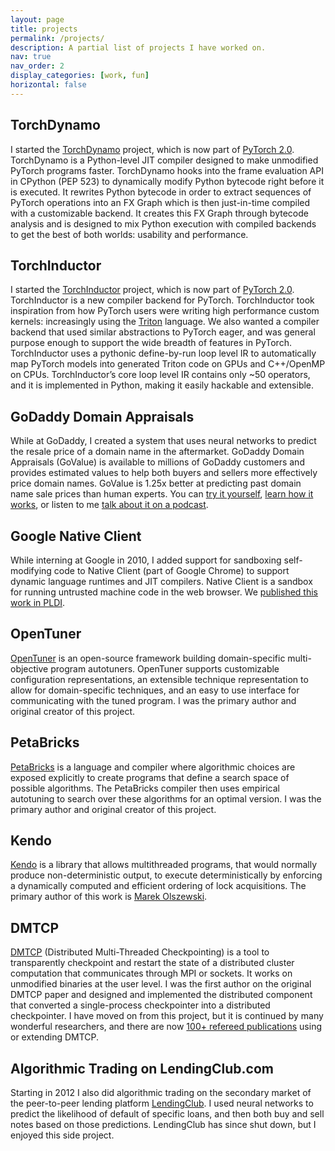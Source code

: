 ```yaml
---
layout: page
title: projects
permalink: /projects/
description: A partial list of projects I have worked on.
nav: true
nav_order: 2
display_categories: [work, fun]
horizontal: false
---
```


## TorchDynamo

I started the [TorchDynamo] project, which is now part of [PyTorch 2.0].
TorchDynamo is a Python-level JIT compiler designed to make unmodified
PyTorch programs faster. TorchDynamo hooks into the frame evaluation API
in CPython (PEP 523) to dynamically modify Python bytecode right before it
is executed. It rewrites Python bytecode in order to extract sequences of
PyTorch operations into an FX Graph which is then just-in-time compiled with
a customizable backend. It creates this FX Graph through bytecode analysis
and is designed to mix Python execution with compiled backends to get the
best of both worlds: usability and performance.

[TorchDynamo]: https://pytorch.org/docs/master/dynamo/
[PyTorch]: https://github.com/pytorch/pytorch/
[PyTorch 2.0]: https://pytorch.org/get-started/pytorch-2.0/

## TorchInductor

I started the [TorchInductor] project, which is now part of [PyTorch 2.0].
TorchInductor is a new compiler backend for PyTorch.  TorchInductor took
inspiration from how PyTorch users were writing high performance custom kernels:
increasingly using the [Triton] language.  We also wanted a compiler backend that
used similar abstractions to PyTorch eager, and was general purpose enough
to support the wide breadth of features in PyTorch.  TorchInductor uses a
pythonic define-by-run loop level IR to automatically map PyTorch models into
generated Triton code on GPUs and C++/OpenMP on CPUs.  TorchInductor’s core
loop level IR contains only ~50 operators, and it is implemented in Python,
making it easily hackable and extensible.

[TorchInductor]: https://dev-discuss.pytorch.org/t/torchinductor-a-pytorch-native-compiler-with-define-by-run-ir-and-symbolic-shapes/747
[Triton]: https://github.com/openai/triton

## GoDaddy Domain Appraisals

While at GoDaddy, I created a system that uses neural networks to predict the
resale price of a domain name in the aftermarket.  GoDaddy Domain Appraisals
(GoValue) is available to millions of GoDaddy customers and provides estimated
values to help both buyers and sellers more effectively price domain names.
GoValue is 1.25x better at predicting past domain name sale prices than
human experts.  You can [try it yourself], [learn how it works], or listen
to me [talk about it on a podcast].

[try it yourself]: https://www.godaddy.com/domain-value-appraisal
[learn how it works]: https://www.godaddy.com/engineering/2019/07/26/domain-name-valuation/
[talk about it on a podcast]: https://blogs.nvidia.com/blog/2018/03/08/ai-podcast-godaddy-ai-to-domains/
[research paper]: https://arxiv.org/abs/1806.11222

## Google Native Client

While interning at Google in 2010, I added support for sandboxing
self-modifying code to Native Client (part of Google Chrome) to support
dynamic language runtimes and JIT compilers. Native Client is a sandbox
for running untrusted machine code in the web browser.  We
[published this work in PLDI](http://groups.csail.mit.edu/commit/papers/2011/ansel-pldi11-nacljit.pdf).

## OpenTuner

[OpenTuner] is an open-source framework building domain-specific
multi-objective program autotuners.  OpenTuner supports customizable
configuration representations, an extensible technique representation
to allow for domain-specific techniques, and an easy to use interface for
communicating with the tuned program.  I was the primary author and original
creator of this project.

## PetaBricks
[PetaBricks] is a language and compiler where algorithmic choices are
exposed explicitly to create programs that define a search space of possible
algorithms.  The PetaBricks compiler then uses empirical autotuning to search
over these algorithms for an optimal version.  I was the primary author and
original creator of this project.


## Kendo
[Kendo] is a library that allows multithreaded programs,
that would normally produce non-deterministic output, to execute
deterministically by enforcing a dynamically computed and efficient
ordering of lock acquisitions.  The primary author of this work is
[Marek Olszewski](https://www.linkedin.com/in/marekolszewski/).


## DMTCP
[DMTCP][DMTCP] (Distributed Multi-Threaded Checkpointing) is a tool to
transparently checkpoint and restart the state of a distributed cluster
computation that communicates through MPI or sockets.  It works on unmodified
binaries at the user level.  I was the first author on the original DMTCP
paper and designed and implemented the distributed component that converted a
single-process checkpointer into a distributed checkpointer. 
I have moved on from this project, but it is continued by
many wonderful researchers, and there are now [100+ refereed
publications](http://dmtcp.sourceforge.net/publications.html) using or
extending DMTCP.

## Algorithmic Trading on LendingClub.com

Starting in 2012 I also did algorithmic trading on the secondary market of
the peer-to-peer lending platform [LendingClub]. I used neural networks to
predict the likelihood of default of specific loans, and then both buy and
sell notes based on those predictions.  LendingClub has since shut down,
but I enjoyed this side project.


[LendingClub]: https://lendingclub.com/
[GitHub Page]: https://github.com/jansel
[ShowDB]: https://github.com/jansel/showdb
[LendingClubChecker]: https://github.com/jansel/lendingclubchecker
[OpenTuner]: http://opentuner.org/
[PetaBricks]: http://projects.csail.mit.edu/petabricks/
[Kendo]: http://projects.csail.mit.edu/kendo/
[DMTCP]: http://dmtcp.sourceforge.net/

